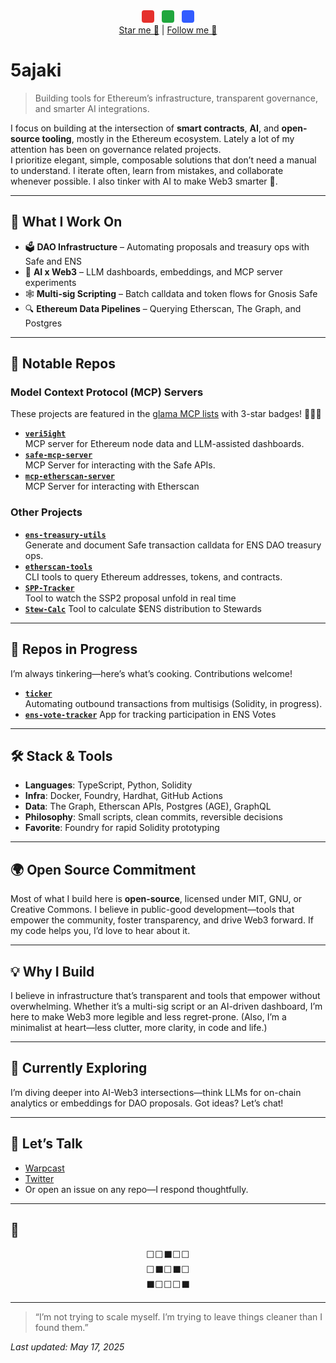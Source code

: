 <div align="center">
  <span title="A hint: check my avatar! 🖼️" style="display:inline-block;width:20px;height:20px;background:#E5302C;border-radius:4px;margin:0 4px;"></span>
  <span title="A hint: check my avatar! 🖼️" style="display:inline-block;width:20px;height:20px;background:#20A73E;border-radius:4px;margin:0 4px;"></span>
  <span title="A hint: check my avatar! 🖼️" style="display:inline-block;width:20px;height:20px;background:#325CFF;border-radius:4px;margin:0 4px;"></span>
</div>

<div align="center">
  <a href="https://github.com/5ajaki">Star me 🌟</a> | <a href="https://github.com/5ajaki">Follow me 👀</a>
</div>

# 5ajaki  
> Building tools for Ethereum’s infrastructure, transparent governance, and smarter AI integrations.

I focus on building at the intersection of **smart contracts**, **AI**, and **open-source tooling**, mostly in the Ethereum ecosystem. Lately a lot of my attention has been on governance related projects.  
I prioritize elegant, simple, composable solutions that don’t need a manual to understand. I iterate often, learn from mistakes, and collaborate whenever possible. I also tinker with AI to make Web3 smarter 🤖.

---

## 🔧 What I Work On

- 🗳 **DAO Infrastructure** – Automating proposals and treasury ops with Safe and ENS  
- 🧠 **AI x Web3** – LLM dashboards, embeddings, and MCP server experiments  
- 🕸 **Multi-sig Scripting** – Batch calldata and token flows for Gnosis Safe  
- 🔍 **Ethereum Data Pipelines** – Querying Etherscan, The Graph, and Postgres  

---

## 📂 Notable Repos

### Model Context Protocol (MCP) Servers
These projects are featured in the [glama MCP lists](https://glama.ai/mcp/servers) with 3-star badges! 🌟🌟🌟
- [**`veri5ight`**](https://github.com/5ajaki/veri5ight)  
  MCP server for Ethereum node data and LLM-assisted dashboards.  
- [**`safe-mcp-server`**](https://github.com/5ajaki/safe-mcp-server)   
  MCP Server for interacting with the Safe APIs.  
- [**`mcp-etherscan-server`**](https://github.com/5ajaki/mcp-etherscan-server)   
  MCP Server for interacting with Etherscan

### Other Projects
- [**`ens-treasury-utils`**](https://github.com/5ajaki/ens-treasury-utils)  
  Generate and document Safe transaction calldata for ENS DAO treasury ops.  
- [**`etherscan-tools`**](https://github.com/5ajaki/etherscan-tools)  
  CLI tools to query Ethereum addresses, tokens, and contracts.  
- [**`SPP-Tracker`**](https://github.com/5ajaki/SPP-Tracker)  
  Tool to watch the SSP2 proposal unfold in real time
- [**`Stew-Calc`**](https://github.com/5ajaki/stew-calc)
  Tool to calculate $ENS distribution to Stewards

---

## 🚧 Repos in Progress
I’m always tinkering—here’s what’s cooking. Contributions welcome!  
- [**`ticker`**](https://github.com/5ajaki/ticker)  
  Automating outbound transactions from multisigs (Solidity, in progress).  
- [**`ens-vote-tracker`**](https://github.com/5ajaki/ens-vote-tracker)
   App for tracking participation in ENS Votes
---

## 🛠️ Stack & Tools

- **Languages**: TypeScript, Python, Solidity  
- **Infra**: Docker, Foundry, Hardhat, GitHub Actions  
- **Data**: The Graph, Etherscan APIs, Postgres (AGE), GraphQL  
- **Philosophy**: Small scripts, clean commits, reversible decisions  
- **Favorite**: Foundry for rapid Solidity prototyping  

---

## 🌍 Open Source Commitment

Most of what I build here is **open-source**, licensed under MIT, GNU, or Creative Commons. I believe in public-good development—tools that empower the community, foster transparency, and drive Web3 forward. If my code helps you, I’d love to hear about it. 

---

## 💡 Why I Build

I believe in infrastructure that’s transparent and tools that empower without overwhelming. Whether it’s a multi-sig script or an AI-driven dashboard, I’m here to make Web3 more legible and less regret-prone. (Also, I’m a minimalist at heart—less clutter, more clarity, in code and life.)

---

## 🔎 Currently Exploring

I’m diving deeper into AI-Web3 intersections—think LLMs for on-chain analytics or embeddings for DAO proposals. Got ideas? Let’s chat!

---

## 🤝 Let’s Talk

- [Warpcast](https://warpcast.com/5pence)  
- [Twitter](https://twitter.com/5pence_eth)  
- Or open an issue on any repo—I respond thoughtfully.  


---

## 🗿

<div align="center">
<pre>
⬜⬜⬛⬜⬜
⬜⬛⬜⬛⬜
⬛⬜⬜⬜⬛
</pre>
</div>

---

> “I’m not trying to scale myself. I’m trying to leave things cleaner than I found them.”

*Last updated: May 17, 2025*
